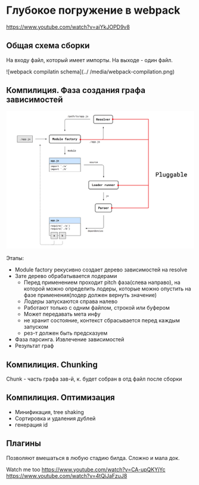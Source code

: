 # Глубокое погружение в webpack 
https://www.youtube.com/watch?v=aiYkJOPD9v8

## Общая схема сборки

На входу файл, который имеет импорты. На выходе - один файл.

![webpack compilatin schema](../
/media/webpack-compilation.png)

## Компилиция. Фаза создания графа зависимостей

![webpack deps graph builduing](..//media/webpack-graph-deps-building.png)

Этапы:
- Module factory рекусивно создает дерево зависимостей на resolve 
- Зате дерево обрабатывается лодерами
    - Перед применением проходит pitch фаза(слева направо), на которой можно определить лодеры, которые можно опустить на фазе применения(лодер должен вернуть значение)
    - Лодеры запускаются справа налево
    - Работают только с одним файлом, строкой или буфером
    - Может передавать мета инфу
    - не хранит состояние, контекст сбрасывается перед каждым запуском
    - рез-т должен быть предсказуем
- Фаза парсинга. Извлечение зависимостей
- Результат граф

## Компилиция. Chunking

Chunk - часть графа зав-й, к. будет собран в отд файл после сборки

## Компилиция. Оптимизация

- Минификация, tree shaking
- Сортировка и удаления дублей
- генерация id

## Плагины

Позволяют вмешаться в любую стадию билда. Сложно и мала док.

Watch me too
https://www.youtube.com/watch?v=CA-upQKYjYc
https://www.youtube.com/watch?v=4tQiJaFzuJ8